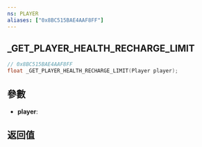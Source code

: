 ```yaml
---
ns: PLAYER
aliases: ["0x8BC515BAE4AAF8FF"]
---
```

## _GET_PLAYER_HEALTH_RECHARGE_LIMIT

```c
// 0x8BC515BAE4AAF8FF
float _GET_PLAYER_HEALTH_RECHARGE_LIMIT(Player player);
```


## 參數
* **player**: 

## 返回值
